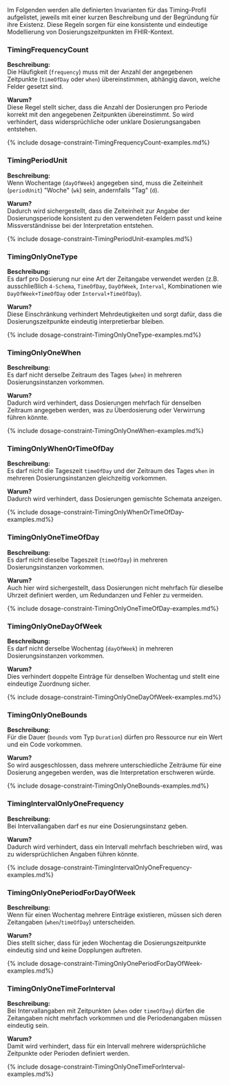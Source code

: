 Im Folgenden werden alle definierten Invarianten für das Timing-Profil aufgelistet, jeweils mit einer kurzen Beschreibung und der Begründung für ihre Existenz. Diese Regeln sorgen für eine konsistente und eindeutige Modellierung von Dosierungszeitpunkten im FHIR-Kontext.

### TimingFrequencyCount

**Beschreibung:**  
Die Häufigkeit (`frequency`) muss mit der Anzahl der angegebenen Zeitpunkte (`timeOfDay` oder `when`) übereinstimmen, abhängig davon, welche Felder gesetzt sind.

**Warum?**  
Diese Regel stellt sicher, dass die Anzahl der Dosierungen pro Periode korrekt mit den angegebenen Zeitpunkten übereinstimmt. So wird verhindert, dass widersprüchliche oder unklare Dosierungsangaben entstehen.

{% include dosage-constraint-TimingFrequencyCount-examples.md%}

### TimingPeriodUnit

**Beschreibung:**  
Wenn Wochentage (`dayOfWeek`) angegeben sind, muss die Zeiteinheit (`periodUnit`) "Woche" (`wk`) sein, andernfalls "Tag" (`d`).

**Warum?**  
Dadurch wird sichergestellt, dass die Zeiteinheit zur Angabe der Dosierungsperiode konsistent zu den verwendeten Feldern passt und keine Missverständnisse bei der Interpretation entstehen.


{% include dosage-constraint-TimingPeriodUnit-examples.md%}

### TimingOnlyOneType

**Beschreibung:**  
Es darf pro Dosierung nur eine Art der Zeitangabe verwendet werden (z.B. ausschließlich `4-Schema`, `TimeOfDay`, `DayOfWeek`, `Interval`, Kombinationen wie `DayOfWeek+TimeOfDay` oder `Interval+TimeOfDay`).

**Warum?**  
Diese Einschränkung verhindert Mehrdeutigkeiten und sorgt dafür, dass die Dosierungszeitpunkte eindeutig interpretierbar bleiben.

{% include dosage-constraint-TimingOnlyOneType-examples.md%}

### TimingOnlyOneWhen

**Beschreibung:**  
Es darf nicht derselbe Zeitraum des Tages (`when`) in mehreren Dosierungsinstanzen vorkommen.

**Warum?**  
Dadurch wird verhindert, dass Dosierungen mehrfach für denselben Zeitraum angegeben werden, was zu Überdosierung oder Verwirrung führen könnte.

{% include dosage-constraint-TimingOnlyOneWhen-examples.md%}

### TimingOnlyWhenOrTimeOfDay

**Beschreibung:**  
Es darf nicht die Tageszeit `timeOfDay` und der Zeitraum des Tages `when` in mehreren Dosierungsinstanzen gleichzeitig vorkommen.

**Warum?**  
Dadurch wird verhindert, dass Dosierungen gemischte Schemata anzeigen.

{% include dosage-constraint-TimingOnlyWhenOrTimeOfDay-examples.md%}

### TimingOnlyOneTimeOfDay

**Beschreibung:**  
Es darf nicht dieselbe Tageszeit (`timeOfDay`) in mehreren Dosierungsinstanzen vorkommen.

**Warum?**  
Auch hier wird sichergestellt, dass Dosierungen nicht mehrfach für dieselbe Uhrzeit definiert werden, um Redundanzen und Fehler zu vermeiden.

{% include dosage-constraint-TimingOnlyOneTimeOfDay-examples.md%}

### TimingOnlyOneDayOfWeek

**Beschreibung:**  
Es darf nicht derselbe Wochentag (`dayOfWeek`) in mehreren Dosierungsinstanzen vorkommen.

**Warum?**  
Dies verhindert doppelte Einträge für denselben Wochentag und stellt eine eindeutige Zuordnung sicher.

{% include dosage-constraint-TimingOnlyOneDayOfWeek-examples.md%}

### TimingOnlyOneBounds

**Beschreibung:**  
Für die Dauer (`bounds` vom Typ `Duration`) dürfen pro Ressource nur ein Wert und ein Code vorkommen.

**Warum?**  
So wird ausgeschlossen, dass mehrere unterschiedliche Zeiträume für eine Dosierung angegeben werden, was die Interpretation erschweren würde.

{% include dosage-constraint-TimingOnlyOneBounds-examples.md%}

### TimingIntervalOnlyOneFrequency

**Beschreibung:**  
Bei Intervallangaben darf es nur eine Dosierungsinstanz geben.

**Warum?**  
Dadurch wird verhindert, dass ein Intervall mehrfach beschrieben wird, was zu widersprüchlichen Angaben führen könnte.

{% include dosage-constraint-TimingIntervalOnlyOneFrequency-examples.md%}

### TimingOnlyOnePeriodForDayOfWeek

**Beschreibung:**  
Wenn für einen Wochentag mehrere Einträge existieren, müssen sich deren Zeitangaben (`when`/`timeOfDay`) unterscheiden.

**Warum?**  
Dies stellt sicher, dass für jeden Wochentag die Dosierungszeitpunkte eindeutig sind und keine Dopplungen auftreten.

{% include dosage-constraint-TimingOnlyOnePeriodForDayOfWeek-examples.md%}

### TimingOnlyOneTimeForInterval

**Beschreibung:**  
Bei Intervallangaben mit Zeitpunkten (`when` oder `timeOfDay`) dürfen die Zeitangaben nicht mehrfach vorkommen und die Periodenangaben müssen eindeutig sein.

**Warum?**  
Damit wird verhindert, dass für ein Intervall mehrere widersprüchliche Zeitpunkte oder Perioden definiert werden.

{% include dosage-constraint-TimingOnlyOneTimeForInterval-examples.md%}